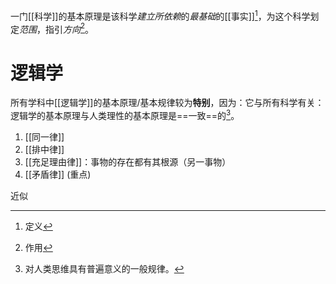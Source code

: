 一门[[科学]]的基本原理是该科学*建立所依赖*的*最基础*的[[事实]][^1]，为这个科学划定*范围*，指引*方向*[^2]。

# 逻辑学
所有学科中[[逻辑学]]的基本原理/基本规律较为**特别**，因为：它与所有科学有关：逻辑学的基本原理与人类理性的基本原理是==一致==的[^3]。
1. [[同一律]] 
2. [[排中律]] 
3. [[充足理由律]]：事物的存在都有其根源（另一事物）
4. [[矛盾律]] (重点)

近似

[^1]: 定义
[^2]: 作用
[^3]: 对人类思维具有普遍意义的一般规律。